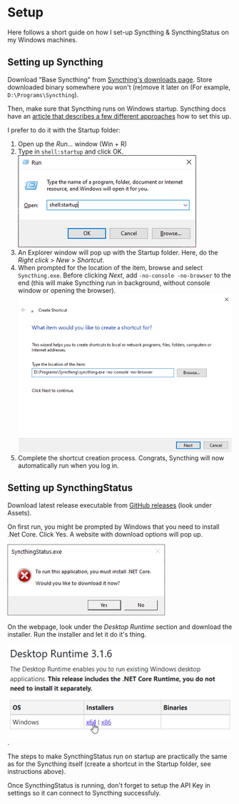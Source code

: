 # Setup

Here follows a short guide on how I set-up Syncthing & SyncthingStatus on my Windows machines.

## Setting up Syncthing

Download "Base Syncthing" from [Syncthing's downloads page](https://syncthing.net/downloads/). Store downloaded binary somewhere you won't (re)move it later on (For example, `D:\Programs\Syncthing`).

Then, make sure that Syncthing runs on Windows startup. Syncthing docs have an [article that describes a few different approaches](https://docs.syncthing.net/users/autostart.html#run-at-user-log-on-using-the-startup-folder) how to set this up.

I prefer to do it with the Startup folder:

1. Open up the *Run...* window (Win + R)
2. Type in `shell:startup` and click OK. <br> ![](https://raw.githubusercontent.com/mc0239/SyncthingStatus/master/img/run_shell_startup.png)
3. An Explorer window will pop up with the Startup folder. Here, do the *Right click* > *New* > *Shortcut*.
4. When prompted for the location of the item, browse and select `Syncthing.exe`. Before clicking *Next*, add `-no-console -no-browser` to the end (this will make Syncthing run in background, without console window or opening the browser). <br> ![](https://raw.githubusercontent.com/mc0239/SyncthingStatus/master/img/add_shortcut_1.png)
5. Complete the shortcut creation process. Congrats, Syncthing will now automatically run when you log in.

## Setting up SyncthingStatus

Download latest release executable from [GitHub releases](https://github.com/mc0239/SyncthingStatus/releases) (look under Assets).

On first run, you might be prompted by Windows that you need to install .Net Core. Click Yes. A website with download options will pop up.

![](https://raw.githubusercontent.com/mc0239/SyncthingStatus/master/img/net_core_prompt.png)

On the webpage, look under the *Desktop Runtime* section and download the installer. Run the installer and let it do it's thing.

![](https://raw.githubusercontent.com/mc0239/SyncthingStatus/master/img/net_core_download.png).

The steps to make SyncthingStatus run on startup are practically the same as for the Syncthing itself (create a shortcut in the Startup folder, see instructions above).

Once SyncthingStatus is running, don't forget to setup the API Key in settings so it can connect to Syncthing successfuly.

